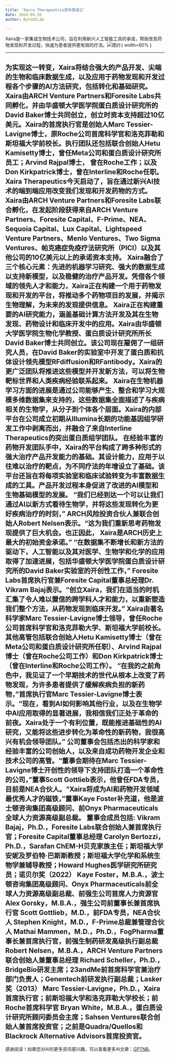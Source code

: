 ```yaml
---
title: 'Xaira Therapeutics宣布其成立'
date: 2024-04-26
author: ByteAILab

---
```


Xaira是一家集成生物技术公司，旨在利用新兴人工智能工具的承诺，帮助改变药物发现和开发过程，快速为患者提供更有效的疗法。![图片](https://ai-techpark.com/wp-content/uploads/2024/04/Xaira-Th-960x540.jpg){ width=60% }

---
为实现这一转变，Xaira将结合强大的产品开发、尖端的生物和临床数据生成，以及应用于药物发现和开发过程各个步骤的AI方法研究，包括转化和基础研究。
Xaira由ARCH Venture Partners和Foresite Labs共同孵化，并由华盛顿大学医学院蛋白质设计研究所的David Baker博士共同创立，创立时资本支持超过10亿美元。Xaira的首席执行官是创始人Marc Tessier-Lavigne博士，原Roche公司首席科学官和洛克菲勒和斯坦福大学前校长。执行团队还包括联合创始人Hetu Kamisetty博士，曾任Meta公司和蛋白质设计研究所员工；Arvind Rajpal博士， 曾在Roche工作；以及Don Kirkpatrick博士，曾在Interline和Roche任职。
Xaira Therapeutics今天启动了，旨在通过新兴AI技术的端到端应用改变我们发现和开发药物的方式。Xaira由ARCH Venture Partners和Foresite Labs联合孵化，在发起阶段获得来自ARCH Venture Partners、Foresite Capital、F-Prime、NEA、Sequoia Capital、Lux Capital、Lightspeed Venture Partners、Menlo Ventures、Two Sigma Ventures、帕克癌症免疫疗法研究所（PICI）以及其他公司的10亿美元以上的承诺资本支持。
Xaira融合了三个核心元素：先进的机器学习研究、强大的数据生成以支持新模型，以及稳健的治疗产品开发。凭借各个领域的领先人才和能力，Xaira正在构建一个用于药物发现和开发的平台，将推动多个药物项目的发展，并揭示生物理解，为未来的发现提供信息。
Xaira正在构建重要的AI研究能力，涵盖基础计算方法开发及其在生物发现、药物设计和临床开发中的应用。Xaira由华盛顿大学医学院生物化学教授、蛋白质设计研究所所长David Baker博士共同创立。该公司现在雇佣了一组研究人员，在David Baker的实验室中开发了蛋白质和抗体设计领先模型RFdiffusion和RFantibody。Xaira的更广泛团队将推进这些模型并开发新方法，可以将生物靶标世界和人类疾病经验联系起来。
Xaira在生物机器学习方面的进展是通过公司能够产生、整合和学习大规模多维数据集来支持的，这些数据集全面描述了与疾病相关的生物学，从分子到个体各个层面。Xaira的内部平台在公司成立初期从Illumina长期的功能基因组学研发工作中剥离而出，并融合了来自Interline Therapeutics的突出蛋白质组学团队。
在经验丰富的药物开发团队手中，Xaira的平台构成了跨多种形式的强大治疗产品开发能力的基础。其设计能力，应用于以往难以治疗的靶点，为不同疗法的年增设立了基础。该平台还旨在将每项实验室和临床试验转变为丰富数据生成的工具。产品开发过程本身促进了改进的AI模型和生物基础模型的发展。
“我们已经到达一个可以让我们通过AI以新方式看待生物学，并将这些发现转化为更好疾病治疗的时刻，” ARCH风险投资合伙人兼联合创始人Robert Nelsen表示。“这为我们重新思考药物发现提供了巨大机会。也正因此， Xaira是ARCH历史上最大的初始资金承诺。”
“在数据集不断增长和新方法的驱动下，人工智能以及其对医学、生物学和化学的应用取得了加速进展，包括华盛顿大学医学院蛋白质设计研究所的David Baker实验室的开创性工作，” Foresite Labs首席执行官兼Foresite Capital董事总经理Dr. Vikram Bajaj表示。“创立Xaira，我们在适当的时机汇集了令人难以置信的跨学科人才和能力，以重新塑造我们整个方法，从药物发现到临床开发。”
Xaira由著名科学家Marc Tessier-Lavigne博士领导，曾任Roche公司首席科学官和洛克菲勒大学、斯坦福大学前校长。其他高管包括联合创始人Hetu Kamisetty博士（曾在Meta公司和蛋白质设计研究所任职）、Arvind Rajpal博士（曾在Roche公司工作）和Don Kirkpatrick博士（曾在Interline和Roche公司工作）。
“在我的之前角色中，我见证了一个早期技术的世代从根本上改变了药物发现，为许多患者提供了缓解疾病负担的新药物，”首席执行官Marc Tessier-Lavigne博士表示。“现在，看到AI如何影响其他行业，以及在生物学中AI应用取得的显著进展，我相信我们正处于革命的前夜。Xaira处于一个有利位置，既能推进基础性的AI研究，又能将这些进步转化为革命性的新药物，我很高兴有机会领导团队。”
公司董事会包括杰出的科学家和经验丰富的公司创始人，以及来自成功药物开发企业和技术公司的高管。“董事会期待在Marc Tessier-Lavigne博士开创性的领导下支持团队打造一个革命性的公司，”董事Scott Gottlieb表示，他曾任FDA专员，目前是NEA合伙人。“Xaira将成为AI和药物开发领域最优秀人才的磁铁，”董事Kaye Foster补充道，他是波士顿咨询集团高级顾问、前Onyx Pharmaceuticals全球人力资源高级副总裁。
董事会成员包括:
Vikram Bajaj，Ph.D.，Foresite Labs联合创始人兼首席执行官；Foresite Capital董事总经理
Carolyn Bertozzi，Ph.D.，Sarafan ChEM-H贝克家族主任；斯坦福大学安妮及罗伯特·巴斯斯教授；斯坦福大学化学和系统生物学兼辅导教授；Howard Hughes医学研究所研究员；诺贝尔奖（2022）
Kaye Foster，M.B.A.，波士顿咨询集团高级顾问、Onyx Pharmaceuticals前全球人力资源高级副总裁、前强生公司首席人力资源官
Alex Gorsky，M.B.A.，强生公司前董事长兼首席执行官
Scott Gottlieb，M.D.，前FDA专员，NEA合伙人
Stephen Knight，M.D.，F-Prime总裁兼管理合伙人
Mathai Mammen，M.D.，Ph.D.，FogPharma董事长兼首席执行官，前强生制药研发高级执行副总裁
Robert Nelsen，M.B.A.，ARCH Venture Partners联合创始人兼董事总经理
Richard Scheller，Ph.D.，BridgeBio研发主席；23andMe前首席科学官兼治疗部门负责人；Genentech前研发执行副总裁；Lasker奖（2013）
Marc Tessier-Lavigne，Ph.D.，Xaira首席执行官；前斯坦福大学和洛克菲勒大学校长；前Roche首席科学官
Bryan White，M.B.A.，蛋白质设计研究所顾问委员会主席；Sahsen Ventures联合创始人兼首席投资官；之前是Quadra/Quellos和Blackrock Alternative Advisors首席投资官。
---
感谢阅读！如果您对AI的更多资讯感兴趣，可以查看更多AI文章：[GPTNB](https://gptnb.com)。